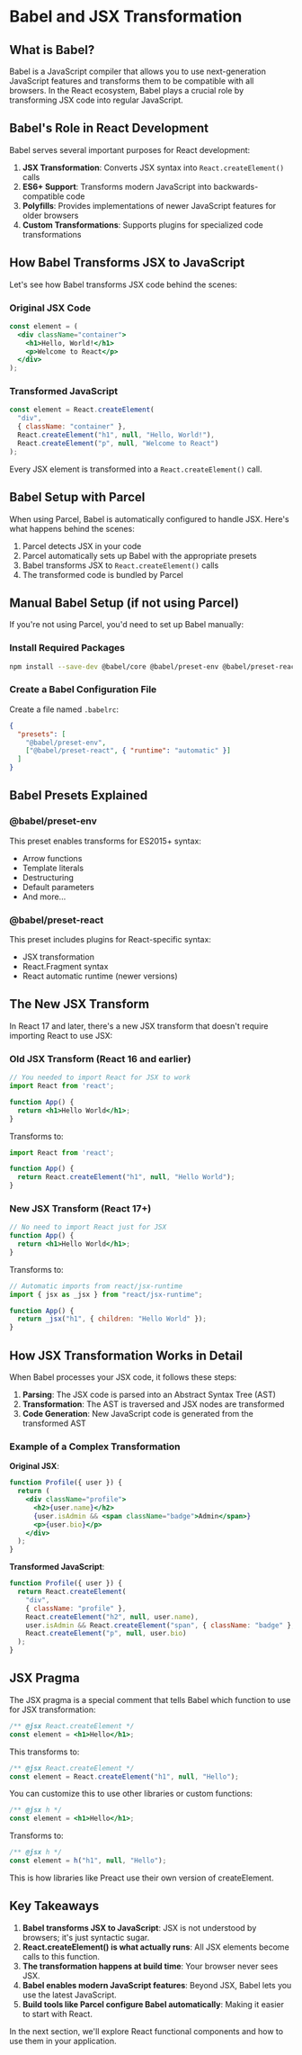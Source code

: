 # Babel and JSX Transformation

## What is Babel?

Babel is a JavaScript compiler that allows you to use next-generation JavaScript features and transforms them to be compatible with all browsers. In the React ecosystem, Babel plays a crucial role by transforming JSX code into regular JavaScript.

## Babel's Role in React Development

Babel serves several important purposes for React development:

1. **JSX Transformation**: Converts JSX syntax into `React.createElement()` calls
2. **ES6+ Support**: Transforms modern JavaScript into backwards-compatible code
3. **Polyfills**: Provides implementations of newer JavaScript features for older browsers
4. **Custom Transformations**: Supports plugins for specialized code transformations

## How Babel Transforms JSX to JavaScript

Let's see how Babel transforms JSX code behind the scenes:

### Original JSX Code

```jsx
const element = (
  <div className="container">
    <h1>Hello, World!</h1>
    <p>Welcome to React</p>
  </div>
);
```

### Transformed JavaScript

```javascript
const element = React.createElement(
  "div",
  { className: "container" },
  React.createElement("h1", null, "Hello, World!"),
  React.createElement("p", null, "Welcome to React")
);
```

Every JSX element is transformed into a `React.createElement()` call.

## Babel Setup with Parcel

When using Parcel, Babel is automatically configured to handle JSX. Here's what happens behind the scenes:

1. Parcel detects JSX in your code
2. Parcel automatically sets up Babel with the appropriate presets
3. Babel transforms JSX to `React.createElement()` calls
4. The transformed code is bundled by Parcel

## Manual Babel Setup (if not using Parcel)

If you're not using Parcel, you'd need to set up Babel manually:

### Install Required Packages

```bash
npm install --save-dev @babel/core @babel/preset-env @babel/preset-react
```

### Create a Babel Configuration File

Create a file named `.babelrc`:

```json
{
  "presets": [
    "@babel/preset-env",
    ["@babel/preset-react", { "runtime": "automatic" }]
  ]
}
```

## Babel Presets Explained

### @babel/preset-env

This preset enables transforms for ES2015+ syntax:
- Arrow functions
- Template literals
- Destructuring
- Default parameters
- And more...

### @babel/preset-react

This preset includes plugins for React-specific syntax:
- JSX transformation
- React.Fragment syntax
- React automatic runtime (newer versions)

## The New JSX Transform

In React 17 and later, there's a new JSX transform that doesn't require importing React to use JSX:

### Old JSX Transform (React 16 and earlier)

```jsx
// You needed to import React for JSX to work
import React from 'react';

function App() {
  return <h1>Hello World</h1>;
}
```

Transforms to:

```javascript
import React from 'react';

function App() {
  return React.createElement("h1", null, "Hello World");
}
```

### New JSX Transform (React 17+)

```jsx
// No need to import React just for JSX
function App() {
  return <h1>Hello World</h1>;
}
```

Transforms to:

```javascript
// Automatic imports from react/jsx-runtime
import { jsx as _jsx } from "react/jsx-runtime";

function App() {
  return _jsx("h1", { children: "Hello World" });
}
```

## How JSX Transformation Works in Detail

When Babel processes your JSX code, it follows these steps:

1. **Parsing**: The JSX code is parsed into an Abstract Syntax Tree (AST)
2. **Transformation**: The AST is traversed and JSX nodes are transformed
3. **Code Generation**: New JavaScript code is generated from the transformed AST

### Example of a Complex Transformation

**Original JSX**:
```jsx
function Profile({ user }) {
  return (
    <div className="profile">
      <h2>{user.name}</h2>
      {user.isAdmin && <span className="badge">Admin</span>}
      <p>{user.bio}</p>
    </div>
  );
}
```

**Transformed JavaScript**:
```javascript
function Profile({ user }) {
  return React.createElement(
    "div",
    { className: "profile" },
    React.createElement("h2", null, user.name),
    user.isAdmin && React.createElement("span", { className: "badge" }, "Admin"),
    React.createElement("p", null, user.bio)
  );
}
```

## JSX Pragma

The JSX pragma is a special comment that tells Babel which function to use for JSX transformation:

```jsx
/** @jsx React.createElement */
const element = <h1>Hello</h1>;
```

This transforms to:

```javascript
/** @jsx React.createElement */
const element = React.createElement("h1", null, "Hello");
```

You can customize this to use other libraries or custom functions:

```jsx
/** @jsx h */
const element = <h1>Hello</h1>;
```

Transforms to:

```javascript
/** @jsx h */
const element = h("h1", null, "Hello");
```

This is how libraries like Preact use their own version of createElement.

## Key Takeaways

1. **Babel transforms JSX to JavaScript**: JSX is not understood by browsers; it's just syntactic sugar.
2. **React.createElement() is what actually runs**: All JSX elements become calls to this function.
3. **The transformation happens at build time**: Your browser never sees JSX.
4. **Babel enables modern JavaScript features**: Beyond JSX, Babel lets you use the latest JavaScript.
5. **Build tools like Parcel configure Babel automatically**: Making it easier to start with React.

In the next section, we'll explore React functional components and how to use them in your application.
